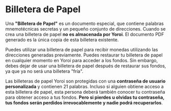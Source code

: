 # Billetera de Papel

Una **"Billetera de Papel"** es un documento especial, que contiene palabras mnemotécnicas secretas y un pequeño conjunto de direcciones. Cuando se crea una billetera de papel **no es almacenada por Yoroi**. El documento PDF generado es la única copia de esta billetera existente.

Puedes utilizar una billetera de papel para recibir monedas utilizando las direcciones generadas previamente. Puedes restaurar tu billetera de papel en cualquier momento en Yoroi para acceder a los fondos. Sin embargo, debes dejar de usar una billetera de papel después de restaurar sus fondos, ya que ya no será una billetera "fría".

Las billeteras de papel Yoroi son protegidas con una **contraseña de usuario personalizada** y contienen 21 palabras. Incluso si alguien obtiene acceso a esta billetera de papel, esta persona deberá también conocer tu contraseña para obtener acceso a tus fondos. **Pero si pierdes u olvidas tu contraseña, tus fondos serán perdidos irrevocablemente y nadie podrá recuperarlos**.